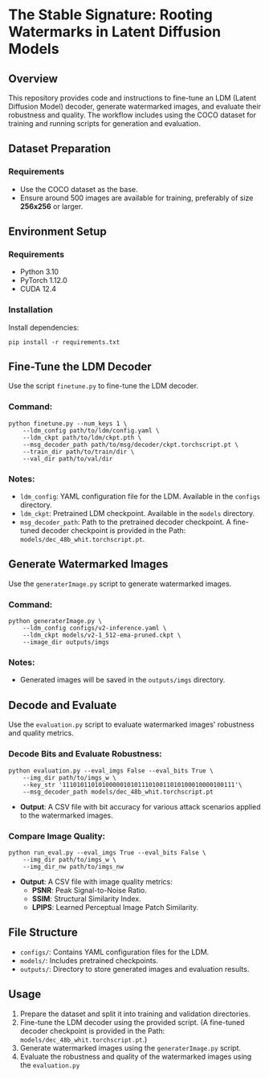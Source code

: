 # The Stable Signature: Rooting Watermarks in Latent Diffusion Models
## Overview
This repository provides code and instructions to fine-tune an LDM (Latent Diffusion Model) decoder, generate watermarked images, and evaluate their robustness and quality. The workflow includes using the COCO dataset for training and running scripts for generation and evaluation.

## Dataset Preparation
### Requirements
- Use the COCO dataset as the base.
- Ensure around 500 images are available for training, preferably of size **256x256** or larger.

## Environment Setup
### Requirements
- Python 3.10
- PyTorch 1.12.0
- CUDA 12.4
### Installation
Install dependencies:
```
pip install -r requirements.txt
```

## Fine-Tune the LDM Decoder
Use the script `finetune.py` to fine-tune the LDM decoder.

### Command:
```
python finetune.py --num_keys 1 \
    --ldm_config path/to/ldm/config.yaml \
    --ldm_ckpt path/to/ldm/ckpt.pth \
    --msg_decoder_path path/to/msg/decoder/ckpt.torchscript.pt \
    --train_dir path/to/train/dir \
    --val_dir path/to/val/dir
```
### Notes:
- `ldm_config`: YAML configuration file for the LDM. Available in the `configs` directory.
- `ldm_ckpt`: Pretrained LDM checkpoint. Available in the `models` directory.
- `msg_decoder_path`: Path to the pretrained decoder checkpoint. A fine-tuned decoder checkpoint is provided in the Path: `models/dec_48b_whit.torchscript.pt`.

## Generate Watermarked Images
Use the `generaterImage.py` script to generate watermarked images.

### Command:
```
python generaterImage.py \
    --ldm_config configs/v2-inference.yaml \
    --ldm_ckpt models/v2-1_512-ema-pruned.ckpt \
    --image_dir outputs/imgs
```
### Notes:
- Generated images will be saved in the `outputs/imgs` directory.

## Decode and Evaluate
Use the `evaluation.py` script to evaluate watermarked images' robustness and quality metrics.

### Decode Bits and Evaluate Robustness:
```
python evaluation.py --eval_imgs False --eval_bits True \
    --img_dir path/to/imgs_w \
    --key_str '111010110101000001010111010011010100010000100111'\
    --msg_decoder_path models/dec_48b_whit.torchscript.pt
```
- **Output**: A CSV file with bit accuracy for various attack scenarios applied to the watermarked images.
### Compare Image Quality:
```
python run_eval.py --eval_imgs True --eval_bits False \
    --img_dir path/to/imgs_w \
    --img_dir_nw path/to/imgs_nw
```
- **Output**: A CSV file with image quality metrics:
  - **PSNR**: Peak Signal-to-Noise Ratio.
  - **SSIM**: Structural Similarity Index.
  - **LPIPS**: Learned Perceptual Image Patch Similarity.
## File Structure
- `configs/`: Contains YAML configuration files for the LDM.
- `models/`: Includes pretrained checkpoints.
- `outputs/`: Directory to store generated images and evaluation results.

## Usage
1. Prepare the dataset and split it into training and validation directories.
2. Fine-tune the LDM decoder using the provided script. (A fine-tuned decoder checkpoint is provided in the Path: `models/dec_48b_whit.torchscript.pt`.)
3. Generate watermarked images using the `generaterImage.py` script.
4. Evaluate the robustness and quality of the watermarked images using the `evaluation.py`